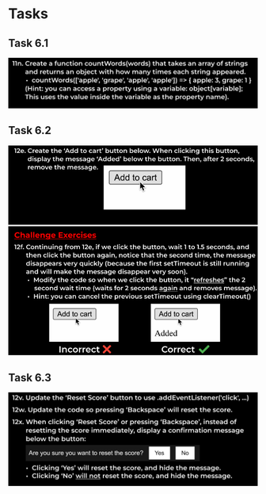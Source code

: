 # Tasks

## Task 6.1

![Array and Loops Task](imgs/Array_Loop_task.png)

## Task 6.2

![Advanced Functions Task](imgs/advanced_fun_task1.png)

## Task 6.3

![Advanced Functions Task](imgs/advanced_fun_task2.png)
